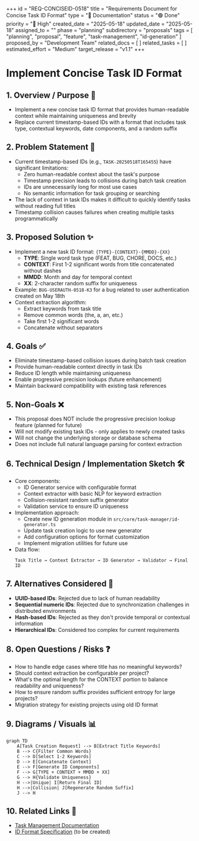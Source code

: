 +++
id = "REQ-CONCISEID-0518"
title = "Requirements Document for Concise Task ID Format"
type = "📄 Documentation"
status = "🟢 Done"
priority = "🔼 High"
created_date = "2025-05-18"
updated_date = "2025-05-18"
assigned_to = ""
phase = "planning"
subdirectory = "proposals"
tags = [
  "planning",
  "proposal",
  "feature",
  "task-management",
  "id-generation"
]
proposed_by = "Development Team"
related_docs = [ ]
related_tasks = [ ]
estimated_effort = "Medium"
target_release = "v1.1"
+++

# Implement Concise Task ID Format

## 1. Overview / Purpose 🎯

*   Implement a new concise task ID format that provides human-readable context while maintaining uniqueness and brevity
*   Replace current timestamp-based IDs with a format that includes task type, contextual keywords, date components, and a random suffix

## 2. Problem Statement 🤔

*   Current timestamp-based IDs (e.g., `TASK-20250518T165455`) have significant limitations:
    - Zero human-readable context about the task's purpose
    - Timestamp precision leads to collisions during batch task creation
    - IDs are unnecessarily long for most use cases
    - No semantic information for task grouping or searching
*   The lack of context in task IDs makes it difficult to quickly identify tasks without reading full titles
*   Timestamp collision causes failures when creating multiple tasks programmatically

## 3. Proposed Solution ✨

*   Implement a new task ID format: `{TYPE}-{CONTEXT}-{MMDD}-{XX}`
    - **TYPE**: Single word task type (FEAT, BUG, CHORE, DOCS, etc.)
    - **CONTEXT**: First 1-2 significant words from title concatenated without dashes
    - **MMDD**: Month and day for temporal context
    - **XX**: 2-character random suffix for uniqueness
*   Example: `BUG-USERAUTH-0518-K3` for a bug related to user authentication created on May 18th
*   Context extraction algorithm:
    - Extract keywords from task title
    - Remove common words (the, a, an, etc.)
    - Take first 1-2 significant words
    - Concatenate without separators

## 4. Goals ✅

*   Eliminate timestamp-based collision issues during batch task creation
*   Provide human-readable context directly in task IDs
*   Reduce ID length while maintaining uniqueness
*   Enable progressive precision lookups (future enhancement)
*   Maintain backward compatibility with existing task references

## 5. Non-Goals ❌

*   This proposal does NOT include the progressive precision lookup feature (planned for future)
*   Will not modify existing task IDs - only applies to newly created tasks
*   Will not change the underlying storage or database schema
*   Does not include full natural language parsing for context extraction

## 6. Technical Design / Implementation Sketch 🛠️

*   Core components:
    - ID Generator service with configurable format
    - Context extractor with basic NLP for keyword extraction
    - Collision-resistant random suffix generator
    - Validation service to ensure ID uniqueness
*   Implementation approach:
    - Create new ID generation module in `src/core/task-manager/id-generator.ts`
    - Update task creation logic to use new generator
    - Add configuration options for format customization
    - Implement migration utilities for future use
*   Data flow:
    ```
    Task Title → Context Extractor → ID Generator → Validator → Final ID
    ```

## 7. Alternatives Considered 🔄

*   **UUID-based IDs**: Rejected due to lack of human readability
*   **Sequential numeric IDs**: Rejected due to synchronization challenges in distributed environments
*   **Hash-based IDs**: Rejected as they don't provide temporal or contextual information
*   **Hierarchical IDs**: Considered too complex for current requirements

## 8. Open Questions / Risks ❓

*   How to handle edge cases where title has no meaningful keywords?
*   Should context extraction be configurable per project?
*   What's the optimal length for the CONTEXT portion to balance readability and uniqueness?
*   How to ensure random suffix provides sufficient entropy for large projects?
*   Migration strategy for existing projects using old ID format

## 9. Diagrams / Visuals 📊

```mermaid
graph TD
    A[Task Creation Request] --> B[Extract Title Keywords]
    B --> C{Filter Common Words}
    C --> D[Select 1-2 Keywords]
    D --> E[Concatenate Context]
    E --> F[Generate ID Components]
    F --> G[TYPE + CONTEXT + MMDD + XX]
    G --> H{Validate Uniqueness}
    H -->|Unique| I[Return Final ID]
    H -->|Collision| J[Regenerate Random Suffix]
    J --> H
```

## 10. Related Links 🔗

*   [Task Management Documentation](/docs/MDTM.md)
*   [ID Format Specification](/docs/specs/id-format.md) (to be created)
